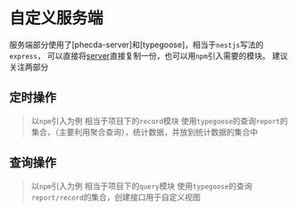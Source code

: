 # 自定义服务端
服务端部分使用了[phecda-server]和[typegoose]，相当于`nestjs`写法的`express`，
可以直接将[server]()直接复制一份，也可以用`npm`引入需要的模块。
建议关注两部分
## 定时操作
> 以`npm`引入为例
> 相当于项目下的`record`模块
使用`typegoose`的查询`report`的集合，（主要利用聚合查询），统计数据，并放到统计数据的集合中

## 查询操作
> 以`npm`引入为例
> 相当于项目下的`query`模块
使用`typegoose`的查询`report/record`的集合，创建接口用于自定义视图

